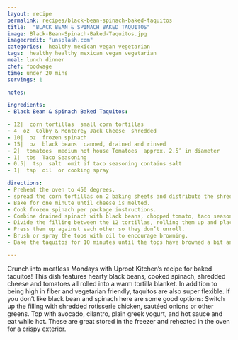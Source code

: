 ```yaml
---
layout: recipe
permalink: recipes/black-bean-spinach-baked-taquitos
title:  "BLACK BEAN & SPINACH BAKED TAQUITOS"
image: Black-Bean-Spinach-Baked-Taquitos.jpg
imagecredit: "unsplash.com"
categories:  healthy mexican vegan vegetarian
tags:  healthy healthy mexican vegan vegetarian
meal: lunch dinner
chef: foodwage
time: under 20 mins
servings: 1

notes:

ingredients:
- Black Bean & Spinach Baked Taquitos:

- 12|  corn tortillas  small corn tortillas
- 4  oz  Colby & Monterey Jack Cheese  shredded
- 10|  oz  frozen spinach
- 15|  oz  black beans  canned, drained and rinsed
- 2|  tomatoes  medium hot house Tomatoes  approx. 2.5″ in diameter
- 1|  tbs  Taco Seasoning
- 0.5|  tsp  salt  omit if taco seasoning contains salt
- 1|  tsp  oil  or cooking spray

directions:
- Preheat the oven to 450 degrees.
- spread the corn tortillas on 2 baking sheets and distribute the shredded cheese evenly on top.
- Bake for one minute until cheese is melted.
- Cook frozen spinach per package instructions.
- Combine drained spinach with black beans, chopped tomato, taco seasoning, and salt if needed and stir well.
- Divide the filling between the 12 tortillas, rolling them up and placing the taquitos seam side down on 1 baking sheet.
- Press them up against each other so they don’t unroll.
- Brush or spray the tops with oil to encourage browning.
- Bake the taquitos for 10 minutes until the tops have browned a bit and the tortillas are crispy.

---
```


Crunch into meatless Mondays with Uproot Kitchen’s recipe for baked taquitos! This dish features hearty black beans, cooked spinach, shredded cheese and tomatoes all rolled into a warm tortilla blanket. In addition to being high in fiber and vegetarian friendly, taquitos are also super flexible. If you don’t like black bean and spinach here are some good options: Switch up the filling with shredded rotisserie chicken, sautéed onions or other greens. Top with avocado, cilantro, plain greek yogurt, and hot sauce and eat while hot. These are great stored in the freezer and reheated in the oven for a crispy exterior.